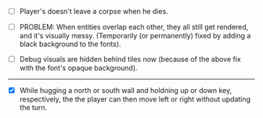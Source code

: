 

- [ ] Player's doesn't leave a corpse when he dies.
- [ ] PROBLEM: When entities overlap each other, they all still get rendered, and it's visually messy. (Temporarily (or permanently) fixed by adding a black background to the fonts).
- [ ] Debug visuals are hidden behind tiles now (because of the above fix with the font's opaque background).


------------------------------------------------------------------

- [x] While hugging a north or south wall and holdning up or down key, respectively, the the player can then move left or right without updating the turn.
